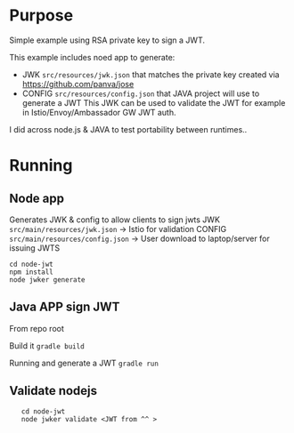 # Purpose
Simple example using RSA private key to sign a JWT.

This example includes noed app to generate:
  - JWK `src/resources/jwk.json` that matches the private key created via https://github.com/panva/jose
  - CONFIG `src/resources/config.json` that JAVA project will use to generate a JWT
This JWK can be used to validate the JWT for example in Istio/Envoy/Ambassador GW JWT auth.

I did across node.js & JAVA to test portability between runtimes.. 
# Running 
## Node app 
Generates JWK & config to allow clients to sign jwts
JWK `src/main/resources/jwk.json` -> Istio for validation
CONFIG `src/main/resources/config.json` -> User download to laptop/server for issuing JWTS

```
cd node-jwt
npm install
node jwker generate
```
## Java APP sign JWT
From repo root

Build it 
`gradle build`

Running and generate a JWT 
`gradle run`

## Validate nodejs
```
   cd node-jwt
   node jwker validate <JWT from ^^ >
   ```

